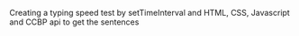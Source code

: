 Creating a typing speed test by setTimeInterval and HTML, CSS, Javascript and CCBP api to get the sentences

